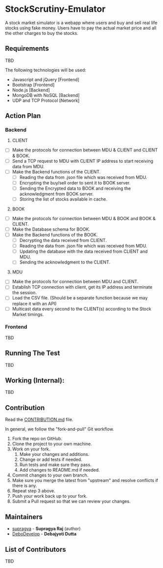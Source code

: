 # **StockScrutiny-Emulator**

A stock market simulator is a webapp where users and buy and sell real life stocks using fake money. Users have to pay the actual market price and all the other charges to buy the stocks.

## Requirements

TBD

The following technologies will be used:
- Javascript and jQuery [Frontend]
- Bootstrap [Frontend]
- Node.js [Backend]
- MongoDB with NoSQL [Backend]
- UDP and TCP Protocol [Network]

## Action Plan

### Backend

1. CLIENT

- [ ] Make the protocols for connection between MDU & CLIENT and CLIENT & BOOK.
- [ ] Send a TCP request to MDU with CLIENT IP address to start receiving data from MDU.
- [ ] Make the Backend functions of the CLIENT.
     - [ ] Reading the data from .json file which was received from MDU.
     - [ ] Encrypting the buy/sell order to sent it to BOOK server.
     - [ ] Sending the Encrypted data to BOOK and receiving the acknowledgment from BOOK server.
     - [ ] Storing the list of stocks available in cache.

2. BOOK  

- [ ] Make the protocols for connection between MDU & BOOK and BOOK & CLIENT.
- [ ] Make the Database schema for BOOK.
- [ ] Make the Backend functions of the BOOK.
     - [ ] Decrypting the data received from CLIENT.
     - [ ] Reading the data from .json file which was received from MDU.
     - [ ] Updating the database with the data received from CLIENT and MDU.
     - [ ] Sending the acknowledgment to the CLIENT.

3. MDU

- [ ] Make the protocols for connection between MDU and CLIENT.
- [ ] Establish TCP connection with client, get its IP address and terminate the session.
- [ ] Load the CSV file. (Should be a separate function because we may replace it with an API) 
- [ ] Multicast data every second to the CLIENT(s) according to the Stock Market timings.

### Frontend

TBD

<!---
1. There will be a dashboard. Users will only get access to this once they signup for login. This page will also be separated into several components.

- [ ] A component which will show the stock that the user currently holds. It will only be visible when the user click on the show stock button. This component will be situated in the the left side of the webpage.
- [ ] A component of searchbar. User can enter the name of the stock in this searchbar and information of that particular will be retrieved from the API. It will also include a "Add to the watchlist" button. This component will go in the upper middle portion of the page.
- [ ] A component of watchlist. This will show the real time data of stocks that the user currently does not own but wants to buy. The real time data include stock name, current market price, OHLC for that day and volume. We will also include a buy and sell button. The Sell button will be grayed out until the user own that stock. This component will go in the lower middle portion of the page.
- [ ] A box that shows the amount of money the user currently has will also be included. It will be situated the top right corner. A button to logout will also be included. It will be situated in the lower right corner.
- [ ] Assemble all the above component in a single webpage.

2. There will be a signup page where users have to input their details to get access to the website. The signup page will be divided into several components.

- [ ] Make a component of login (for registered user)
- [ ] Make a component of signup (for unregistered user)
- [ ] Make a component of component (button) to switch between login and signup
- [ ] Assemble all of them into a single webpage.
-->

## Running The Test

TBD

## Working (Internal):

TBD

## Contribution 

Read the [CONTRIBUTION.md](CONTRIBUTION.md) file.

In general, we follow the "fork-and-pull" Git workflow.
1. Fork the repo on GitHub.
2. Clone the project to your own machine.
3. Work on your fork.
    1. Make your changes and additions.
    2. Change or add tests if needed.
    3. Run tests and make sure they pass.
    4. Add changes to README.md if needed.
4. Commit changes to your own branch.
5. Make sure you merge the latest from "upstream" and resolve conflicts if there is any.
6. Repeat step 3 above.
7. Push your work back up to your fork.
8. Submit a Pull request so that we can review your changes.


## Maintainers

- [supragya](https://github.com/supragya) - **Supragya Raj** (author)
- [DeboDevelop](https://github.com/DeboDevelop) - **Debajyoti Dutta**

## List of Contributors

TBD
